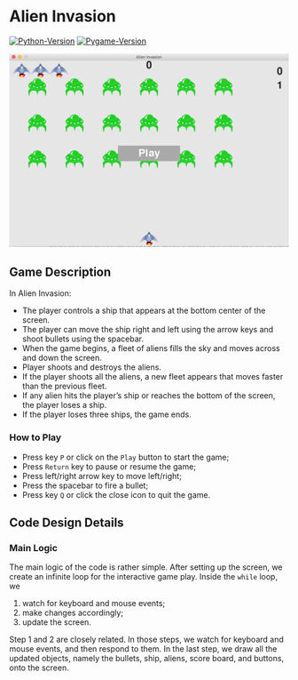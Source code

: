 # Alien Invasion

[![Python-Version](https://img.shields.io/badge/python-3.6.7-blue.svg)](https://docs.python.org/3.6/)
[![Pygame-Version](https://img.shields.io/badge/pygame-1.9.4-blue.svg)](https://www.pygame.org/wiki/GettingStarted)

![Alien-invasion](./figures/alien-invasion.png)

## Game Description

In Alien Invasion:
* The player controls a ship that appears at the bottom center of the screen.
* The player can move the ship right and left using the arrow keys and shoot bullets using the spacebar.
* When the game begins, a fleet of aliens fills the sky and moves across and down the screen.
* Player shoots and destroys the aliens.
* If the player shoots all the aliens, a new fleet appears that moves faster than the previous fleet.
* If any alien hits the player’s ship or reaches the bottom of the screen, the player loses a ship.
* If the player loses three ships, the game ends.

### How to Play

* Press key `P` or click on the `Play` button to start the game;
* Press `Return` key to pause or resume the game;
* Press left/right arrow key to move left/right;
* Press the spacebar to fire a bullet;
* Press key `Q` or click the close icon to quit the game.

## Code Design Details

### Main Logic

The main logic of the code is rather simple. After setting up the screen, we create an infinite loop for the interactive
game play. Inside the `while` loop, we

1. watch for keyboard and mouse events;
2. make changes accordingly;
3. update the screen.

Step 1 and 2 are closely related. In those steps, we watch for keyboard and mouse events, and then respond to them. In
the last step, we draw all the updated objects, namely the bullets, ship, aliens, score board, and buttons, onto the
screen.